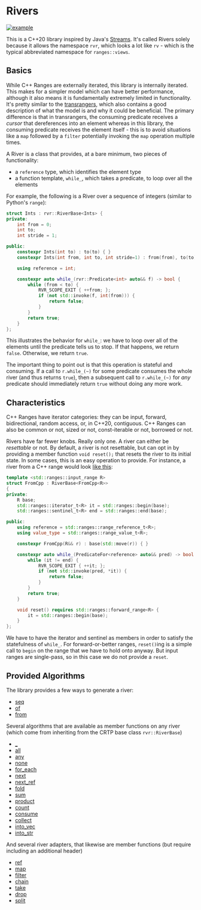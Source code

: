 # Rivers

[![example](https://github.com/BRevzin/rivers/actions/workflows/ci.yml/badge.svg)](https://github.com/BRevzin/rivers/actions/workflows/ci.yml)

This is a C++20 library inspired by Java's [Streams](https://docs.oracle.com/javase/8/docs/api/java/util/stream/Stream.html). It's called Rivers solely because it allows the namespace `rvr`, which looks a lot like `rv` - which is the typical abbreviated namespace for `ranges::views`.

## Basics

While C++ Ranges are externally iterated, this library is internally iterated. This makes for a simpler model which can have better performance, although it also means it is fundamentally extremely limited in functionality. It's pretty similar to the [transrangers](https://github.com/joaquintides/transrangers), which also contains a good description of what the model is and why it could be beneficial. The primary difference is that in transrangers, the consuming predicate receives a _cursor_ that dereferences into an element whereas in this library, the consuming predicate receives the element itself - this is to avoid situations like a `map` followed by a `filter` potentially invoking the `map` operation multiple times.

A River is a class that provides, at a bare minimum, two pieces of functionality:

* a `reference` type, which identifies the element type
* a function template, `while_`, which takes a predicate, to loop over all the elements

For example, the following is a River over a sequence of integers (similar to Python's `range`):

```cpp
struct Ints : rvr::RiverBase<Ints> {
private:
    int from = 0;
    int to;
    int stride = 1;

public:
    constexpr Ints(int to) : to(to) { }
    constexpr Ints(int from, int to, int stride=1) : from(from), to(to), stride(stride) { }

    using reference = int;

    constexpr auto while_(rvr::Predicate<int> auto&& f) -> bool {
        while (from < to) {
            RVR_SCOPE_EXIT { ++from; };
            if (not std::invoke(f, int(from))) {
                return false;
            }
        }
        return true;
    }
};
```

This illustrates the behavior for `while_`: we have to loop over all of the elements until the predicate tells us to stop. If that happens, we return `false`. Otherwise, we return `true`.

The important thing to point out is that this operation is stateful and consuming. If a call to `r.while_(~)` for some predicate consumes the whole river (and thus returns `true`), then a subsequent call to `r.while_(~)` for _any_ predicate should immediately return `true` without doing any more work.

## Characteristics

C++ Ranges have iterator categories: they can be input, forward, bidirectional, random access, or, in C++20, contiguous. C++ Ranges can also be common or not, sized or not, const-iterable or not, borrowed or not.

Rivers have far fewer knobs. Really only one. A river can either be *resettable* or not. By default, a river is not resettable, but can opt in by providing a member function `void reset();` that resets the river to its initial state. In some cases, this is an easy operation to provide. For instance, a river from a C++ range would look [like this](include/rivers/from_cpp.hpp):

```cpp
template <std::ranges::input_range R>
struct FromCpp : RiverBase<FromCpp<R>>
{
private:
    R base;
    std::ranges::iterator_t<R> it = std::ranges::begin(base);
    std::ranges::sentinel_t<R> end = std::ranges::end(base);

public:
    using reference = std::ranges::range_reference_t<R>;
    using value_type = std::ranges::range_value_t<R>;

    constexpr FromCpp(R&& r) : base(std::move(r)) { }

    constexpr auto while_(PredicateFor<reference> auto&& pred) -> bool {
        while (it != end) {
            RVR_SCOPE_EXIT { ++it; };
            if (not std::invoke(pred, *it)) {
                return false;
            }
        }
        return true;
    }

    void reset() requires std::ranges::forward_range<R> {
        it = std::ranges::begin(base);
    }
};
```

We have to have the iterator and sentinel as members in order to satisfy the statefulness of `while_`. For forward-or-better ranges, `reset()`ing is a simple call to `begin` on the range that we have to hold onto anyway. But input ranges are single-pass, so in this case we do not provide a `reset`.

## Provided Algorithms

The library provides a few ways to generate a river:

* [seq](#seq)
* [of](#of)
* [from](#from)

Several algorithms that are available as member functions on any river (which come from inheriting from the CRTP base class `rvr::RiverBase`)

* [_](#_)
* [all](#all)
* [any](#any)
* [none](#none)
* [for_each](#for_each)
* [next](#next)
* [next_ref](#next_ref)
* [fold](#fold)
* [sum](#sum)
* [product](#product)
* [count](#count)
* [consume](#consume)
* [collect](#collect)
* [into_vec](#into_vec)
* [into_str](#into_str)

And several river adapters, that likewise are member functions (but require including an additional header)

* [ref](#ref)
* [map](#map)
* [filter](#filter)
* [chain](#chain)
* [take](#take)
* [drop](#drop)
* [split](#drop)
